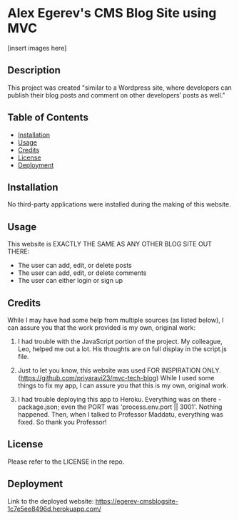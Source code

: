 # Alex Egerev's CMS Blog Site using MVC

[insert images here]

## Description

This project was created "similar to a Wordpress site, where developers can publish their blog posts and comment on other developers’ posts as well."

## Table of Contents
- [Installation](#installation)
- [Usage](#usage)
- [Credits](#credits)
- [License](#license)
- [Deployment](#deployment)

## Installation

No third-party applications were installed during the making of this website.

## Usage

This website is EXACTLY THE SAME AS ANY OTHER BLOG SITE OUT THERE:
- The user can add, edit, or delete posts
- The user can add, edit, or delete comments
- The user can either login or sign up


## Credits

While I may have had some help from multiple sources (as listed below), I can assure you that the work provided is my own, original work: 

1. I had trouble with the JavaScript portion of the project. My colleague, Leo, helped me out a lot. His thoughts are on full display in the script.js file.

2. Just to let you know, this website was used FOR INSPIRATION ONLY. (https://github.com/priyaravi23/mvc-tech-blog) While I used some things to fix my app, I can assure you that this is my own, original work. 

7. I had trouble deploying this app to Heroku. Everything was on there - package.json; even the PORT was 'process.env.port || 3001'. Nothing happened. Then, when I talked to Professor Maddatu, everything was fixed. So thank you Professor!

## License

Please refer to the LICENSE in the repo.

## Deployment
Link to the deployed website: https://egerev-cmsblogsite-1c7e5ee8496d.herokuapp.com/